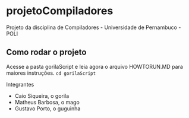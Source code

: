 # projetoCompiladores
Projeto da disciplina de Compiladores - Universidade de Pernambuco - POLI

## Como rodar o projeto
Acesse a pasta gorilaScript e leia agora o arquivo HOWTORUN.MD para maiores instruções.
``` cd gorilaScript ```

Integrantes 
 - Caio Siqueira, o gorila
 - Matheus Barbosa, o mago
 - Gustavo Porto, o guguinha
